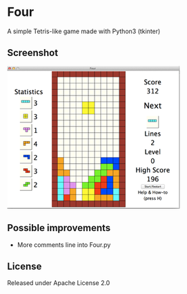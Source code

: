 # Four
A simple Tetris-like game made with Python3 (tkinter)

## Screenshot

![ui](screenshots/four1.png "ui")

## Possible improvements
 - More comments line into Four.py

## License

Released under Apache License 2.0